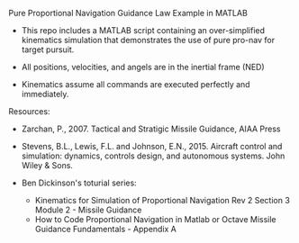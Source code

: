 Pure Proportional Navigation Guidance Law Example in MATLAB

* This repo includes a MATLAB script containing an over-simplified kinematics simulation that demonstrates the use of pure pro-nav for target pursuit. 

* All positions, velocities, and angels are in the inertial frame (NED)

* Kinematics assume all commands are executed perfectly and immediately.
 
Resources:
* Zarchan, P., 2007. Tactical and Stratigic Missile Guidance, AIAA Press

* Stevens, B.L., Lewis, F.L. and Johnson, E.N., 2015. Aircraft control and simulation: dynamics, controls design, and autonomous systems. John Wiley & Sons.

* Ben Dickinson's toturial series: 
   - Kinematics for Simulation of Proportional Navigation Rev 2
     Section 3 Module 2 - Missile Guidance
   - How to Code Proportional Navigation in Matlab or Octave
     Missile Guidance Fundamentals - Appendix A

